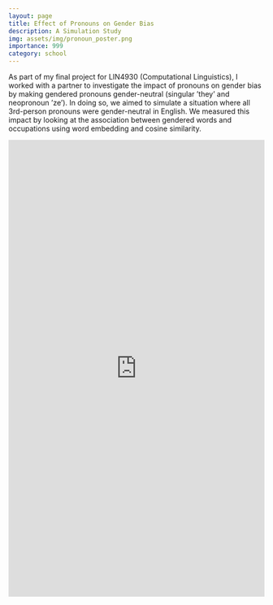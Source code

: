 ```yaml
---
layout: page
title: Effect of Pronouns on Gender Bias
description: A Simulation Study
img: assets/img/pronoun_poster.png
importance: 999
category: school
---
```


As part of my final project for LIN4930 (Computational Linguistics), I worked with a partner to investigate the impact of pronouns on gender bias by making gendered pronouns gender-neutral (singular ’they’ and neopronoun ’ze’). In doing so, we aimed to simulate a situation where all 3rd-person pronouns were gender-neutral in English. We measured this impact by looking at the association between gendered words and occupations using word embedding and cosine similarity.


<iframe width='100%' height='900px' frameborder='0' scrolling='yes' class='embed-responsive-item' src='https://merchantrayyan.github.io/assets/pdf/pronoun_poster.pdf' allowfullscreen></iframe>
